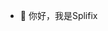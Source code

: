 - 👋 你好，我是Splifix


<!---
Splifix/Splifix is a ✨ special ✨ repository because its `README.md` (this file) appears on your GitHub profile.
You can click the Preview link to take a look at your changes.
--->

